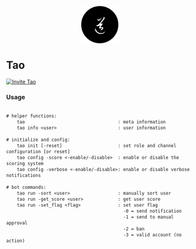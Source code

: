 <div align="center">
	<img
		src="img/tao.png"
		alt="tao"
		width="100px"
		height="100px"
	/>
</div>

# Tao

[![Invite Tao](https://img.shields.io/badge/Invite-Tao-000000?style=flat&colorA=000000&colorB=000000)](https://discord.com/oauth2/authorize?client_id=732330652539682857&scope=bot&permissions=8)

### Usage

```

# helper functions:
    tao                                   : meta information
    tao info <user>                       : user information

# initialize and config:
    tao init [-reset]                     : set role and channel configuration [or reset]
    tao config -score <-enable/-disable>  : enable or disable the scoring system
    tao config -verbose <-enable/-disable>: enable or disable verbose notifications

# bot commands:
    tao run -sort <user>                  : manually sort user
    tao run -get_score <user>             : get user score
    tao run -set_flag <flag>              : set user flag
                                            -0 = send notification
                                            -1 = send to manual approval
                                            -2 = ban
                                            -3 = valid account (no action)

```
